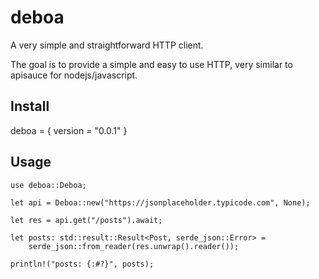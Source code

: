 # deboa

A very simple and straightforward HTTP client.

The goal is to provide a simple and easy to use HTTP, very
similar to apisauce for nodejs/javascript.

## Install

deboa = { version = "0.0.1" }

## Usage

```
use deboa::Deboa;

let api = Deboa::new("https://jsonplaceholder.typicode.com", None);

let res = api.get("/posts").await;

let posts: std::result::Result<Post, serde_json::Error> =
    serde_json::from_reader(res.unwrap().reader());

println!("posts: {:#?}", posts);
```
